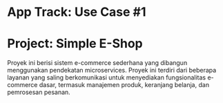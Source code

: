 # App Track: Use Case #1
# Project: Simple E-Shop

Proyek ini berisi sistem e-commerce sederhana yang dibangun menggunakan pendekatan microservices. Proyek ini terdiri dari beberapa layanan yang saling berkomunikasi untuk menyediakan fungsionalitas e-commerce dasar, termasuk manajemen produk, keranjang belanja, dan pemrosesan pesanan.
